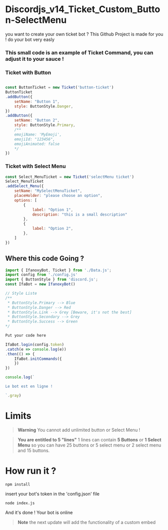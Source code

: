 # Discordjs_v14_Ticket_Custom_Button-SelectMenu
you want to create your own ticket bot ? This Github Project is made for you ! do your bot very easly

### This small code is an example of Ticket Command, you can adjust it to your sauce !
### Ticket with Button
```javascript

const ButtonTicket = new Ticket('button-ticket')
ButtonTicket
.addButton({
    setName: "Button 1",
    style: ButtonStyle.Danger,
})
.addButton({
    setName: "Button 2",
    style: ButtonStyle.Primary,
    /**
    emojiName: 'MyEmoji',
    emojiId: "123456",
    emojiAnimated: false
    */
})
```
### Ticket with Select Menu
```javascript
const Select_MenuTicket = new Ticket('selectMenu ticket')
Select_MenuTicket
.addSelect_Menu({
    setName: "MySelectMenuTicket",
    placeHolder: "please choose an option",
    options: [
        {
            label: "Option 1",
            description: "this is a small description"
        },
        {
            label: "Option 2",
        },
    ]
})
```
## Where this code Going ?

```javascript
import { IfanoxyBot, Ticket } from './Data.js';
import config from './config.js'
import { ButtonStyle } from 'discord.js';
const IfaBot = new IfanoxyBot()

// Style Liste 
/**
 * ButtonStyle.Primary --> Blue
 * ButtonStyle.Danger --> Red
 * ButtonStyle.Link --> Grey [Beware, it's not the best]
 * ButtonStyle.Secondary --> Grey
 * ButtonStyle.Success --> Green
*/

Put your code here

IfaBot.login(config.token)
.catch(e => console.log(e))
.then(() => {
    IfaBot.initCommands({
    })
})

console.log(`

Le bot est en ligne !

`.gray)
```


# Limits
> **Warning**
> You cannot add unlimited button or Select Menu !

> **You are entitled to 5 "lines"**
> 1 lines can contain **5 Buttons** or **1 Select Menu**
> so you can have 25 buttons or 5 select menu or 2 select menu and 15 buttons. 

# How run it ?

```
npm install 
```
insert your bot's token in the 'config.json' file
```
node index.js
```
And it's done ! Your bot is online


> **Note**
> the next update will add the functionality of a custom embed
